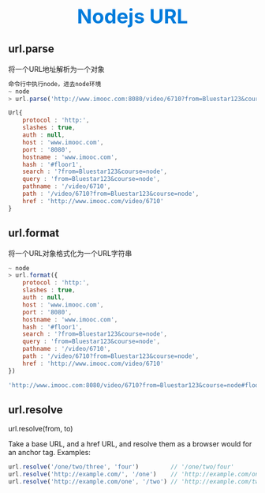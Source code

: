 <h1 style="font-size: 40px;text-align:center;color: #007cdc;">
    Nodejs URL
</h1>

## url.parse

将一个URL地址解析为一个对象

```js
命令行中执行node，进去node环境
~ node
> url.parse('http://www.imooc.com:8080/video/6710?from=Bluestar123&course=node#floor1');

Url{
	protocol : 'http:',
	slashes : true,
	auth : null,
	host : 'www.imooc.com',
	port : '8080',
	hostname : 'www.imooc.com',
	hash : '#floor1',
	search : '?from=Bluestar123&course=node',
	query : 'from=Bluestar123&course=node',
	pathname : '/video/6710',
	path : '/video/6710?from=Bluestar123&course=node',
	href : 'http://www.imooc.com/video/6710'
}
```

## url.format

将一个URL对象格式化为一个URL字符串

```js
~ node
> url.format({
	protocol : 'http:',
	slashes : true,
	auth : null,
	host : 'www.imooc.com',
	port : '8080',
	hostname : 'www.imooc.com',
	hash : '#floor1',
	search : '?from=Bluestar123&course=node',
	query : 'from=Bluestar123&course=node',
	pathname : '/video/6710',
	path : '/video/6710?from=Bluestar123&course=node',
	href : 'http://www.imooc.com/video/6710'
})

'http://www.imooc.com:8080/video/6710?from=Bluestar123&course=node#floor1'
```

## url.resolve

url.resolve(from, to)

Take a base URL, and a href URL, and resolve them as a browser would for an anchor tag. Examples:

```js
url.resolve('/one/two/three', 'four')         // '/one/two/four'
url.resolve('http://example.com/', '/one')    // 'http://example.com/one'
url.resolve('http://example.com/one', '/two') // 'http://example.com/two'
```